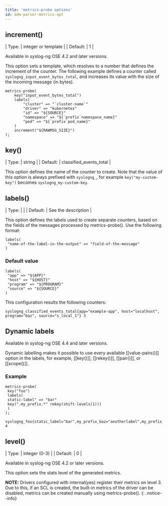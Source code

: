 ```yaml
---
title: 'metrics-probe options'
id: adm-parser-metrics-opt
---
```


## increment()

| Type: | integer or template |
| Default: | 1 |

Available in syslog-ng OSE 4.2 and later versions.

This option sets a template, which resolves to a number that defines the increment
of the counter. The following example defines a counter called
`syslogng_input_event_bytes_total`, and increases its value with the size of
the incoming message (in bytes).

```config
metrics-probe(
    key("input_event_bytes_total")
    labels(
        "cluster" => "`cluster-name`"
        "driver" => "kubernetes"
        "id" => "${SOURCE}"
        "namespace" => "${`prefix`namespace_name}"
        "pod" => "${`prefix`pod_name}"
    )
    increment("${RAWMSG_SIZE}")
);
```

## key()

| Type: | string |
| Default: | classified_events_total |

This option defines the name of the counter to create. Note that the value of
this option is always prefixed with `syslogng_`, for example `key("my-custom-key")`
becomes `syslogng_my-custom-key`.

## labels()

| Type: |  |
| Default: | See the description |

This option defines the labels used to create separate counters, based on the
fields of the messages processed by metrics-probe(). Use the following format:

```config
labels(
 "name-of-the-label-in-the-output" => "field-of-the-message"
)
```

### Default value

```config
labels(
 "app" => "${APP}"
 "host" => "${HOST}"
 "program" => "${PROGRAM}"
 "source" => "${SOURCE}"
)
```

This configuration results the following counters:

```config
syslogng_classified_events_total{app="example-app", host="localhost", program="baz", source="s_local_1"} 3
```

## Dynamic labels

Available in syslog-ng OSE 4.4 and later versions.

Dynamic labelling makes it possible to use every available [[value-pairs()]] option
in the labels, for example, [[key()]], [[rekey()]], [[pair()]], or [[scope()]].

### Example

```config
metrics-probe(
 key("foo")
 labels(
 static-label" => "bar"
 key(".my_prefix.*" rekey(shift-levels(1)))
 )
);
```

```config
syslogng_foo{static_label="bar",my_prefix_baz="anotherlabel",my_prefix_foo="bar",my_prefix_nested_axo="flow"} 4
```

## level()

| Type: | integer (0-3) |
| Default: | 0 |

Available in syslog-ng OSE 4.2 or later versions.

This option sets the stats level of the generated metrics.

**NOTE:** Drivers configured with internal(yes) register their metrics on level 3.
Due to this, if an SCL is created, the built-in metrics of the driver can be disabled,
metrics can be created manually using metrics-probe().
{: .notice--info}